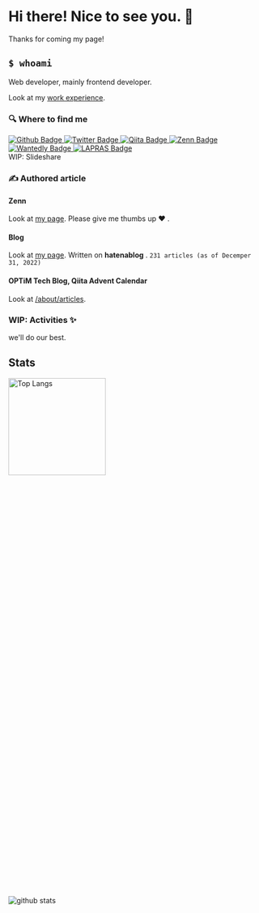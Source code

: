 <!--
**Shimpei-GANGAN/Shimpei-GANGAN** is a ✨ _special_ ✨ repository because its `README.md` (this file) appears on your GitHub profile.

Here are some ideas to get you started:

- 🔭 I’m currently working on ...
- 🌱 I’m currently learning ...
- 👯 I’m looking to collaborate on ...
- 🤔 I’m looking for help with ...
- 💬 Ask me about ...
- 📫 How to reach me: ...
- 😄 Pronouns: ...
- ⚡ Fun fact: ...
-->

<h1> Hi there! Nice to see you. 👋 </h1>

<p>Thanks for coming my page!</p>

## `$ whoami`

Web developer, mainly frontend developer.

Look at my [work experience](./about/work_experience.md).

### 🔍 Where to find me

<p>
  <a href="https://github.com/Shimpei-GANGAN" target="_blank">
    <img alt="Github Badge" src="https://img.shields.io/badge/GitHub-181717.svg?&style=flat-square&logo=github&logoColor=white" />
  </a>
  <a href="https://twitter.com/gangan_nikki" target="_blank">
    <img alt="Twitter Badge" src="https://img.shields.io/badge/X(Twitter)-%231da1f2.svg?&style=flat-square&logo=twitter&logoColor=white" />
  </a>
  <a href="https://qiita.com/GANGAN" target="_blank">
    <img alt="Qiita Badge" src="https://img.shields.io/badge/Qiita-55c500.svg?&style=flat-square&logo=qiita&logoColor=white" />
  </a>
  <a href="https://zenn.dev/gangannikki" target="_blank">
    <img alt="Zenn Badge" src="https://img.shields.io/badge/Zenn-3ea8ff.svg?&style=flat-square&logo=Zenn&logoColor=white" />
  </a>
  <a href="https://www.wantedly.com/id/gangan_shimpei_iwam" target="_black">
    <img alt="Wantedly Badge" src="https://img.shields.io/badge/Wantedly-21bddb.svg?&style=flat-square&logo=wantedly&logoColor=white" />
  </a>
  <a href="https://lapras.com/public/gangan" target="_black">
    <img alt="LAPRAS Badge" src="https://img.shields.io/badge/LAPRAS-0a5ed9.svg?&style=flat-square&logo=lapras&logoColor=white" />
  </a>
  <br />
    WIP: Slideshare
</p>

### ✍ Authored article 

#### Zenn

Look at [my page](https://zenn.dev/gangannikki). Please give me thumbs up ❤️ .

#### Blog

Look at [my page](https://gangannikki.hatenadiary.jp/). Written on **hatenablog** .  `231 articles (as of Decemper 31, 2022)`

#### OPTiM Tech Blog, Qiita Advent Calendar

Look at [/about/articles](./about/articles.md).

### WIP: Activities ✨

we'll do our best.

## Stats

<div style="display: grid; grid-template-columns: repeat(auto-fit, minmax(300px, 1fr)); gap: 16rem">
  <img
    alt="Top Langs"
    style="display: grid; grid-template-rows: subgrid; grid-row: span 4; height: 12rem"
    src="https://github-readme-stats.vercel.app/api/top-langs/?username=Shimpei-GANGAN&layout=compact&count_private=true&show_icons=true&theme=vue-dark&hide=jupyter%20notebook&langs_count=6"
  />
  <img
    alt="github stats"
    style="display: grid; grid-template-rows: subgrid; grid-row: span 4;"
    src="https://github-readme-stats.vercel.app/api?username=Shimpei-GANGAN&count_private=true&show_icons=true&show_icons=true&theme=vue-dark"
  />  
</div>


